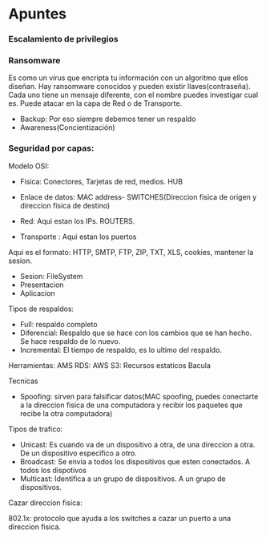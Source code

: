 # Apuntes

### Escalamiento de privilegios 

### Ransomware

Es como un virus que encripta tu información con un algoritmo que ellos diseñan. Hay ransomware conocidos y pueden existir llaves(contraseña). Cada uno tiene un mensaje diferente, con el nombre puedes investigar cual es. 
Puede atacar en la capa  de Red o de Transporte. 

* Backup: Por eso siempre debemos tener un respaldo 
* Awareness(Concientización)

### Seguridad por capas: 

Modelo OSI: 

- Fisica: Conectores, Tarjetas de red, medios. HUB

- Enlace de datos: MAC address- SWITCHES(Direccion fisica de origen y direccion fisica de destino)

- Red: Aqui estan los IPs. ROUTERS. 

- Transporte : Aqui estan los puertos

Aqui es el formato: HTTP, SMTP, FTP, ZIP, TXT, XLS, cookies, mantener la sesion. 
- Sesion: FileSystem
- Presentacion
- Aplicacion

Tipos de respaldos: 
* Full: respaldo completo
* Diferencial: Respaldo que se hace con los cambios que se han hecho. Se hace respaldo de lo nuevo.
* Incremental: El tiempo de respaldo, es lo ultimo del respaldo. 

Herramientas: 
AMS RDS: 
AWS S3: Recursos estaticos 
Bacula

Tecnicas 
* Spoofing: sirven para falsificar datos(MAC spoofing, puedes conectarte a la direccion fisica de una computadora y recibir los paquetes que recibe la otra computadora)

Tipos de trafico: 
* Unicast: Es cuando va de un dispositivo a otra, de una direccion a otra. De un dispositivo especifico a otro. 
* Broadcast: Se envia a todos los dispositivos que esten conectados. A todos los dispotivos
* Multicast: Identifica a un grupo de dispositivos. A un grupo de dispositivos. 

Cazar direccion fisica:   

802.1x: protocolo que ayuda a los switches a cazar un puerto a una direccion fisica. 
